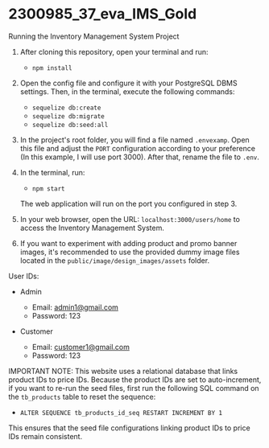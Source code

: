 # 2300985_37_eva_IMS_Gold

Running the Inventory Management System Project

1. After cloning this repository, open your terminal and run:

    - `npm install`

2. Open the config file and configure it with your PostgreSQL DBMS settings. Then, in the terminal, execute the following commands:

    - `sequelize db:create`
    - `sequelize db:migrate`
    - `sequelize db:seed:all`

3. In the project's root folder, you will find a file named `.envexamp`. Open this file and adjust the `PORT` configuration according to your preference (In this example, I will use port 3000). After that, rename the file to `.env`.

4. In the terminal, run:

    - `npm start`

    The web application will run on the port you configured in step 3.

5. In your web browser, open the URL: `localhost:3000/users/home` to access the Inventory Management System.

6. If you want to experiment with adding product and promo banner images, it's recommended to use the provided dummy image files located in the `public/image/design_images/assets` folder.

User IDs:

-   Admin
    -   Email: admin1@gmail.com
    -   Password: 123

-   Customer
    -   Email: customer1@gmail.com
    -   Password: 123

IMPORTANT NOTE:
This website uses a relational database that links product IDs to price IDs. Because the product IDs are set to auto-increment, if you want to re-run the seed files, first run the following SQL command on the `tb_products` table to reset the sequence:

-   `ALTER SEQUENCE tb_products_id_seq RESTART INCREMENT BY 1`

This ensures that the seed file configurations linking product IDs to price IDs remain consistent.
